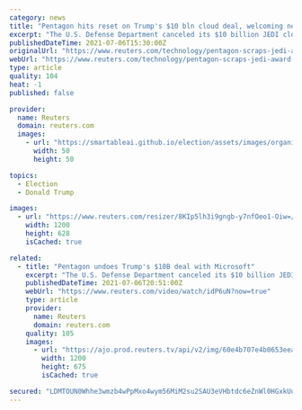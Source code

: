 ```yaml
---
category: news
title: "Pentagon hits reset on Trump's $10 bln cloud deal, welcoming new players"
excerpt: "The U.S. Defense Department canceled its $10 billion JEDI cloud-computing project on Tuesday, reversing the Trump-era award to Microsoft Corp (MSFT.O) and announcing a new contract expected to include its rival Amazon."
publishedDateTime: 2021-07-06T15:30:00Z
originalUrl: "https://www.reuters.com/technology/pentagon-scraps-jedi-award-microsoft-will-rebid-2021-07-06/"
webUrl: "https://www.reuters.com/technology/pentagon-scraps-jedi-award-microsoft-will-rebid-2021-07-06/"
type: article
quality: 104
heat: -1
published: false

provider:
  name: Reuters
  domain: reuters.com
  images:
    - url: "https://smartableai.github.io/election/assets/images/organizations/reuters.com-50x50.jpg"
      width: 50
      height: 50

topics:
  - Election
  - Donald Trump

images:
  - url: "https://www.reuters.com/resizer/8KIp5lh3i9gngb-y7nfOeo1-Oiw=/1200x628/smart/filters:quality(80)/cloudfront-us-east-2.images.arcpublishing.com/reuters/NKRZSNOPANMWXLLGRM3CV52T2U.jpg"
    width: 1200
    height: 628
    isCached: true

related:
  - title: "Pentagon undoes Trump's $10B deal with Microsoft"
    excerpt: "The U.S. Defense Department canceled its $10 billion JEDI cloud-computing project on Tuesday, pulling the Trump-era award to Microsoft Corp and announcing a new contract that pits the big software firm against rival Amazon."
    publishedDateTime: 2021-07-06T20:51:00Z
    webUrl: "https://www.reuters.com/video/watch/idP6uN?now=true"
    type: article
    provider:
      name: Reuters
      domain: reuters.com
    quality: 105
    images:
      - url: "https://ajo.prod.reuters.tv/api/v2/img/60e4b707e4b0653eea188b5e-1625601799258?location=LANDSCAPE"
        width: 1200
        height: 675
        isCached: true

secured: "LDMTOUN0Whhe3wmzb4wPpMxo4wym56MiM2su2SAU3eVHbtdc6eZnWl0HGxkUuW5zCPxV9GS4PMTE9bFcstryg9w3epKVNxZUSMg2DummvzbW3IotlbfAGuspBorOfic0OGKowcaRr571s5e97Fre4EOpo9Ej3lMs4D9ZrJgcDrPnXrLIcu7LvJscIhHNeQw3Kki01h1jEFPNQifPIR3iBQLEsBU71A9m3jCv7z64jRY1tTi1/AgeiWnV6BeeUs7+8Y9p3RlqGFUAeFdAoIsx2XXUb+eawWVJOI/u/GPmtMs/X7wRr41wTxO1aJaj2dQ1Jjh7fLL96mN42lJLS463RgPzqmcs0QS+wa1TKxcLTqo=;KgOqpePb19+dPUm7AslaUQ=="
---
```


